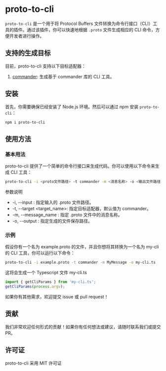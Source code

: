 # proto-to-cli

`proto-to-cli` 是一个用于将 Protocol Buffers 文件转换为命令行接口（CLI）工具的插件。通过该插件，你可以快速地根据 `.proto` 文件生成相应的 CLI 命令，方便开发者进行操作。

## 支持的生成目标

目前，proto-to-cli 支持以下目标适配器：

1. [commander](https://www.npmjs.com/package/commander): 生成基于 commander 库的 CLI 工具。

## 安装

首先，你需要确保已经安装了 Node.js 环境。然后可以通过 npm 安装 `proto-to-cli`：

```bash
npm i proto-to-cli
```

## 使用方法

### 基本用法

proto-to-cli 提供了一个简单的命令行接口来生成代码。你可以使用以下命令来生成 CLI 工具：

```bash
proto-to-cli -i <proto文件路径> -t commander -m <消息名称> -o <输出文件路径>
```

参数说明

-   -i, --input <path>: 指定输入的 .proto 文件路径。
-   -t, --target <target_name>: 指定目标适配器，默认值为 commander。
-   -m, --message_name <name>: 指定 .proto 文件中的消息名称。
-   -o, --output <path>: 指定生成的文件保存路径。

### 示例

假设你有一个名为 example.proto 的文件，并且你想将其转换为一个名为 my-cli 的 CLI 工具，你可以运行以下命令：

```bash
proto-to-cli -i example.proto -t commander -m MyMessage -o my-cli.ts
```

这将会生成一个 Typescript 文件 my-cli.ts

```ts
import { getCliParams } from 'my-cli.ts';
getCliParams(process.argv);
```

如果你有其他需求，欢迎提交 issue 或 pull request！

## 贡献

我们非常欢迎任何形式的贡献！如果你有任何想法或建议，请随时联系我们或提交 PR。

## 许可证

proto-to-cli 采用 MIT 许可证
